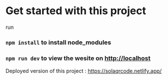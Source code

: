 # Get started with this project

run 
### `npm install` to install node_modules
### `npm run dev` to view the wesite on [http://localhost](http://localhost:5173/)

Deployed version of this project : https://solaqrcode.netlify.app/

